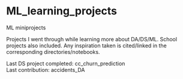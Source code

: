 # ML_learning_projects
ML miniprojects

Projects I went through while learning more about DA/DS/ML. School projects also included. Any inspiration taken is cited/linked in the corresponding directories/notebooks.

Last DS project completed: cc_churn_prediction<br/>
Last contribution: accidents_DA









